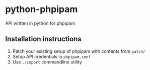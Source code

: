 python-phpipam
==============

API written in python for phpipam

Installation instructions
-------------------------

1. Patch your existing setup of phpipam with contents from `patch/`
2. Setup API credentials in `phpipam.conf`
3. Use `./import` commandline utility
